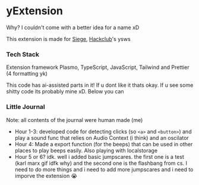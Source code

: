 # yExtension

Why? I couldn't come with a better idea for a name xD

This extension is made for [Siege](https://siege.hackclub.com), [Hackclub](https://hackclub.com/)'s ysws

### Tech Stack

Extension framework Plasmo, TypeScript, JavaScript, Tailwind and Prettier (4 formatting yk)

This code has ai-assisted parts in it! If u dont like it thats okay. If u see some shitty code its probably mine xD. Below you can

### Little Journal

Note: all contents of the journal were human made (me)

- Hour 1-3: developed code for detecting clicks (so `<a>` and `<button>`) and play a sound func that relies on Audio Context (i think) and an oscilator
- Hour 4: Made a export function (for the beeps) that can be used in other places to play beeps easily. Also playing with localstorage
- Hour 5 or 6? idk. well i added basic jumpscares. the first one is a test (karl marx gif idfk why) and the second one is the flashbang from cs. I need to do more things and i need to add more jumpscares and i need to imporve the extension :sob: